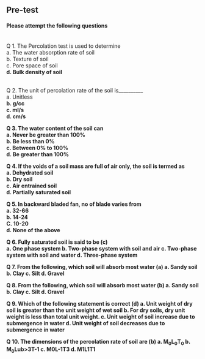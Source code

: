 ## <b> Pre-test</b>
#### Please attempt the following questions

<br>
Q 1. The Percolation test is used to determine<br>
a. The water absorption rate of soil<br>
b. Texture of soil<br>
c. Pore space of soil<br>
<b>d. Bulk density of soil</b><br><br>

Q 2. The unit of percolation rate of the soil is__________<br>
a. Unitless <br>
<b>b. g/cc<br>
c. ml/s<br>
d. cm/s<br>


Q 3. The water content of the soil can<br>
<b>a. Never be greater than 100%</b><br>
b. Be less than 0% <br>
c. Between 0% to 100%<br>
d. Be greater than 100% <br>

Q 4. If the voids of a soil mass are full of air only, the soil is termed as<br>
a. Dehydrated soil<br>
b. Dry soil<br>
<b>c. Air entrained soil</b><br>
d. Partially saturated soil<br>

Q 5. In backward bladed fan, no of blade varies from<br>
a. 32-66<br>
<b>b. 14-24</b><br>
C. 10-20<br>
d. None of the above<br>

Q 6. Fully saturated soil is said to be    (c)  
a. One phase system
b. Two-phase system with soil and air
c. Two-phase system with soil and water
d. Three-phase system
  
Q 7.	From the following, which soil will absorb most water      (a)
a. Sandy soil
b. Clay
c. Silt
d. Gravel

Q 8.	From the following, which soil will absorb most water      (b)
a. Sandy soil
b. Clay
c. Silt
d. Gravel

Q 9.	Which of the following statement is correct		(d)
a. Unit weight of dry soil is greater than the unit weight of wet soil
b. For dry soils, dry unit weight is less than total unit weight.
c. Unit weight of soil increase due to submergence in water
d. Unit weight of soil decreases due to submergence in water

Q 10.	The dimensions of the percolation rate of soil are     (b)
a.	M<sub>0</sub>L<sub>0</sub>T<sub>0</sub>
b.	M<sub>0</sub>Lub>3T-1
c.	M0L-1T3
d.	M1L1T1
